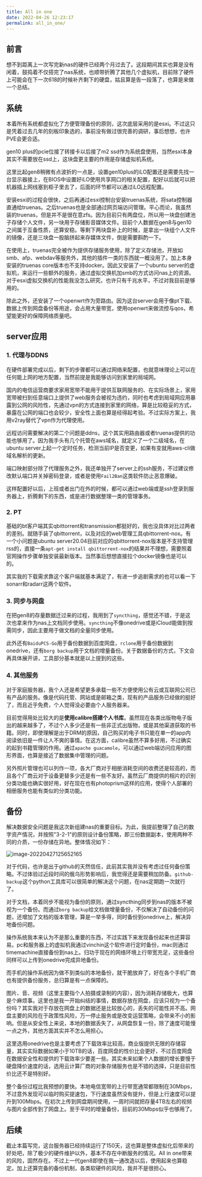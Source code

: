 ```yaml
---
title: All in one
date: 2022-04-26 12:23:17
permalink: all_in_one/
---
```


## 前言

想不到距离上一次写完新nas的硬件已经两个月过去了。这段期间其实也算是没有闲着，鼓捣着不仅搭完了nas系统，也顺带折腾了其他几个虚拟机，目前除了硬件上可能会在下一次618的时候补齐剩下的硬盘，姑且算是告一段落了，也算是来做一个总结。

## 系统

本着所有系统都虚拟化了方便管理备份的原则，这次底层采用的是esxi。不过这只是凭着过去几年的刻板印象选的，事前没有做过很完善的调研，事后想想，也许PVE会更合适。

gen10 plus的pcie位接了转接卡以后接了m2 ssd作为系统盘使用，当然esxi本身其实不需要放在ssd上，这块盘更主要的作用是存储虚拟机系统。

这里比起gen8稍微有点波折的一点是，设置gen10plus的iLO配置还是需要先找一台显示器接上，在BIOS中设置好iLO使用共享网口的相关配置，配好以后就可以把机器插上网线塞到柜子里去了，后面的环节都可以通过iLO远程配置。

安装esxi的过程会很快，之后再通过esxi控制台安装truenas系统，将sata控制器直通给truenas。之后truenas也是全部通过网页端访问管理。平心而论，我虽然装的truenas，但是并不是很在意zfs。因为目前只有两盘位，所以用一块盘创建池子存储个人文件，另一块用于存储影音媒体文件。目前个人数据在gen8与gen10之间属于互备性质，还算安稳。等剩下两块盘补上的时候，是拿出一块组个人文件的镜像，还是三块盘一股脑拼起来存媒体文件，倒是需要斟酌一下。

在使用上，truenas完全被作为提供存储服务使用，除了定义存储池，开放如smb、afp、webdav等服务外，其他的插件一类的东西就一概没用了。加上本身安装的truenas core版本也不支持docker。因此又安装了一个ubuntu server的虚拟机，来运行一些额外的服务，通过虚拟交换机加smb的方式访问nas上的资源。对于esxi虚拟交换机的性能我没怎么研究，也许只有千兆水平，不过对我目前是够用的。

除此之外，还安装了一个openwrt作为旁路由。因为这台server会用于像pt下载、数据上传到网盘备份等用途，会占用大量带宽，使用openwrt来做流控与qos，希望能更好的保障网络质量吧。

## server应用

### 1. 代理与DDNS

在硬件部署完成以后，剩下的步骤都可以通过网络来配置，也就意味理论上可以在任何能上网的地方配置，当然前提是我能够访问到家里的局域网。

国内的电信运营商要求家用宽带不能用于提供互联网服务的、在实际场景上，家用宽带被扫到任意端口上提供了web服务会被视为违约，同时也考虑到局域网应用暴露到公网的风险性，先通过vpn的方式连接到家里的网络，算是比较稳妥的方式，暴露在公网的端口也会较少，安全性上面也算是经得起考验。不过实际方案上，我用v2ray替代了vpn作为代理使用。

远程访问需要解决的第二个问题是ddns，这个其实用路由器或者truenas提供的功能也够用了。因为我手头有几个托管在aws域名，就定义了一个二级域名，在ubuntu server上起一个定时任务，检测当前IP是否变更，如果有变就用aws-cli做域名解析的更新。

端口映射部分除了代理服务之外，我还单独开了server上的ssh服务，不过建议修改默认端口并关掉密码登录，或者是使用`Fail2Ban`这类软件防止恶意爆破。

这样配置好以后，上班或者出门在外的时候，都可以通过web端或是ssh登录到服务器上，折腾剩下的东西，或是进行数据整理一类的管理事务。

### 2. PT

基础的bt客户端其实qbittorrent和transmission都挺好的，我也没具体对比过两者的差别。就随手装了qbittorrent，以及对应的web管理工具qbittorrent-nox。有一个小问题是ubuntu server20.04目前对应的qbittorrent-nox版本是不支持管理rss的，直接一条`apt-get install qbittorrent-nox`的结果并不理想，需要照着官网操作步骤单独安装最新版本。当然事后想想直接拉个docker镜像也是可以的。

其实我的下载需求靠这个客户端就基本满足了，有进一步追剧需求的也可以看一下sonarr和radarr这两个软件。

### 3. 同步与网盘

在把gen8的存量数据迁过来的过程，我用到了`syncthing`，感觉还不错，于是这次也拿来作为nas上文档同步使用。`syncthing`不像onedrive或是iCloud能做到按需同步，因此主要用于做文档的全量同步使用。

此外还有`BaiduPCS-Go`用于备份数据到百度网盘，`rclone`用于备份数据到onedrive，还有`borg backup`用于文档的增量备份。关于数据备份的方式，下文会再具体展开讲，工具部分基本就是以上提到的这些。

### 4. 其他服务

对于家庭服务器，我个人还是希望更多承载一些不方便使用公有云或互联网公司已有产品的服务。像是代码托管、网站或是邮箱之类，现有的产品服务已经做的挺好了，而且近乎免费，个人觉得没必要由个人服务器来。

目前觉得用处比较大的是**使用calibre搭建个人书库**。虽然现在各类出版物电子版出的越来越多了，不过个人多少还是有一些非正式出版物，或是其他渠道获取的书籍。同时，即使理解是出于DRM的原因，自己购买的电子书只能在单一的app内阅读依旧是一件让人不爽的事情。在这方面，calibre虽然不算多好用，不过确实的起到书籍管理的作用。通过`apache guacamole`，可以通过web端访问应用的图形界面，也算是接近了数据集中管理的问题。

另外照片管理也可以列作一项，各大厂商对于相册消耗空间的收费还是较高的，而且各个厂商云对于设备更替多少还是有一些不友好。虽然云厂商提供的相片的识别分类功能也确实很好用，好在现在也有photoprism这样的应用，使得个人部署的相册服务也能有类似的分类功能。

## 备份

解决数据安全问题是我这次新组建nas的重要目标。为此，我提前整理了自己的数字资产情况，并按照"3-2-1"的原则设计备份策略，即三份数据副本，使用两种不同的介质，一份存储在异地。整体情况如下：

![image-20220427125652165](17_All_in_one/image-20220427125652165-1051306.png)

对于代码，也许是出于github的天然信任，此前其实我并没有考虑过任何备份策略。不过体验过近段时间的俄乌形势影响后，我觉得还是需要稍加防备。`github-backup`这个python工具库可以很简单的解决这个问题，在nas定期跑一次就行了。

对于文档，本着同步不能视为备份的原则，通过syncthing同步到nas的版本不被视为一个备份。而通过`borg backup`给文档做增量备份，不仅解决了自动备份的问题，还增加了文档的版本管理，算是一举多得，同时备份到onedrive上，解决异地备份问题。

操作系统我本来认为不是那么重要的东西，不过实践下来发现备份起来也还算容易。pc和服务器上的虚拟机我通过vinchin这个软件进行定时备份，mac则通过timemachine直接备份到nas上。归功于现在的网络环境上行带宽充足，这些备份同样可以上传到onedrive完成异地备份。

而手机的操作系统因为做不到类似的本地备份，就干脆放弃了，好在各个手机厂商也有提供备份服务，总归算是有一点保障的。

图片、音、视频（这里主要指个人拍摄或录制的内容），因为消耗存储极大，也算是个麻烦事。这里也是我一开始纠结的事情，数据存放在网盘，应该只视为一个备份吗？其实我对于存放在网盘上的数据还是比较放心的，丢失的可能性并不高。网盘主要的风险在于政策性风险，万一停止服务或是改变运营策略，会带来不小的影响。但是从安全性上来说，本地的数据丢失了，从网盘恢复一份，除了速度可能慢一点之外，其他方面其实并不怎么用担心。

这里选用onedrive也是主要考虑了下载效率比较高，商业版提供无限的存储容量，其实实际数据如果小于10TB的话，百度网盘的性价比会更好，不过百度网盘在数据安全性和提供的下载效率少要差一些。其实未来如果个人数据的增长要慢于硬盘降价速度的话，选用云计算厂商的对象存储服务也是不错的选择，只是目前性价比还不是特别好。

整个备份过程比我预想的要快。本地电信宽带的上行带宽通常都限制在30Mbps，不过意外发现可以临时购买提速包，下行速度虽然没有提升，但是上行速度可以提升到100Mbps。在初次上传到网盘期间使用，一周时间就把存量4TB左右的视频与图片全部传到了网盘上。至于平时的增量备份，目前的30Mbps似乎也够用了。

## 后续

截止本篇写完，这台服务器已经持续运行了150天，这也算是整体虚拟化后带来的好处吧，除了极少的硬件维护以外，基本不存在中断服务的情况。All in one带来的风险，固然存在。不过上一代gen8即使在我一通改造以后，使用起来也算稳定。加上还算完备的备份机制，各类软硬件的风险，我并不是很担心。